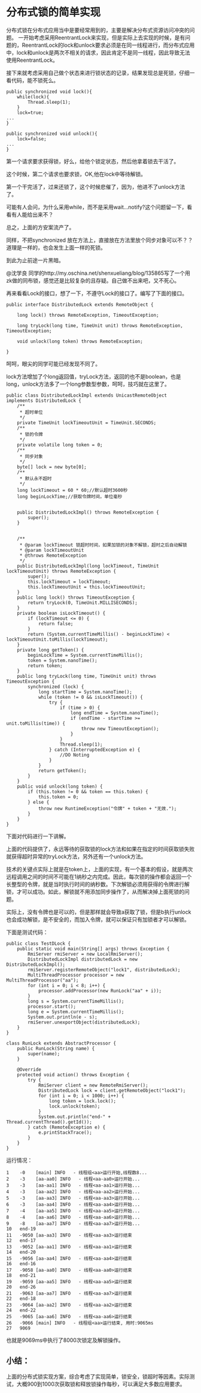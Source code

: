 # 分布式锁的简单实现

分布式锁在分布式应用当中是要经常用到的，主要是解决分布式资源访问冲突的问题。  一开始考虑采用ReentrantLock来实现，但是实际上去实现的时候，是有问题的，ReentrantLock的lock和unlock要求必须是在同一线程进行，而分布式应用中，lock和unlock是两次不相关的请求，因此肯定不是同一线程，因此导致无法使用ReentrantLock。 

接下来就考虑采用自己做个状态来进行锁状态的记录，结果发现总是死锁，仔细一看代码，能不锁死么。 

```
public synchronized void lock(){  
    while(lock){  
        Thread.sleep(1);  
    }  
    lock=true;  
...  
}  
  
public synchronized void unlock(){  
    lock=false;  
...  
}  
```

第一个请求要求获得锁，好么，给他个锁定状态，然后他拿着锁去干活了。 

这个时候，第二个请求也要求锁，OK,他在lock中等待解锁。 

第一个干完活了，过来还锁了，这个时候悲催了，因为，他进不了unlock方法了。 

可能有人会问，为什么采用while，而不是采用wait...notify?这个问题留一下，看看有人能给出来不？ 

总之，上面的方安案流产了。 

同样，不把synchronized 放在方法上，直接放在方法里放个同步对象可以不？？道理是一样的，也会发生上面一样的死锁。 

到此为止前途一片黑暗。 

@沈学良 同学的http://my.oschina.net/shenxueliang/blog/135865写了一个用zk做的同布锁，感觉还是比较复杂的且存疑。自己做不出来吧，又不死心。 

再来看看Lock的接口，想了一下，不遵守Lock的接口了。编写了下面的接口。 

```
public interface DistributedLock extends RemoteObject {  
  
    long lock() throws RemoteException, TimeoutException;  
  
    long tryLock(long time, TimeUnit unit) throws RemoteException, TimeoutException;  
  
    void unlock(long token) throws RemoteException;  
  
}  
```

呵呵，眼尖的同学可能已经发现不同了。 

lock方法增加了个long返回值，tryLock方法，返回的也不是boolean，也是long，unlock方法多了一个long参数型参数，呵呵，技巧就在这里了。 

```
public class DistributedLockImpl extends UnicastRemoteObject implements DistributedLock {  
    /** 
     * 超时单位 
     */  
    private TimeUnit lockTimeoutUnit = TimeUnit.SECONDS;  
    /** 
     * 锁的令牌 
     */  
    private volatile long token = 0;  
    /** 
     * 同步对象 
     */  
    byte[] lock = new byte[0];  
    /** 
     * 默认永不超时 
     */  
    long lockTimeout = 60 * 60;//默认超时3600秒  
    long beginLockTime;//获取令牌时间，单位毫秒  
  
  
    public DistributedLockImpl() throws RemoteException {  
        super();  
    }  
  
  
    /** 
     * @param lockTimeout 锁超时时间，如果加锁的对象不解锁，超时之后自动解锁 
     * @param lockTimeoutUnit  
     * @throws RemoteException 
     */  
    public DistributedLockImpl(long lockTimeout, TimeUnit lockTimeoutUnit) throws RemoteException {  
        super();  
        this.lockTimeout = lockTimeout;  
        this.lockTimeoutUnit = this.lockTimeoutUnit;  
    }  
    public long lock() throws TimeoutException {  
        return tryLock(0, TimeUnit.MILLISECONDS);  
    }  
    private boolean isLockTimeout() {  
        if (lockTimeout <= 0) {  
            return false;  
        }  
        return (System.currentTimeMillis() - beginLockTime) < lockTimeoutUnit.toMillis(lockTimeout);  
    }  
    private long getToken() {  
        beginLockTime = System.currentTimeMillis();  
        token = System.nanoTime();  
        return token;  
    }  
    public long tryLock(long time, TimeUnit unit) throws TimeoutException {  
        synchronized (lock) {  
            long startTime = System.nanoTime();  
            while (token != 0 && isLockTimeout()) {  
                try {  
                    if (time > 0) {  
                        long endTime = System.nanoTime();  
                        if (endTime - startTime >= unit.toMillis(time)) {  
                            throw new TimeoutException();  
                        }  
                    }  
                    Thread.sleep(1);  
                } catch (InterruptedException e) {  
                    //DO Noting  
                }  
            }  
            return getToken();  
        }  
    }  
    public void unlock(long token) {  
        if (this.token != 0 && token == this.token) {  
            this.token = 0;  
        } else {  
            throw new RuntimeException("令牌" + token + "无效.");  
        }  
    }  
}  
```


下面对代码进行一下讲解。 

上面的代码提供了，永远等待的获取锁的lock方法和如果在指定的时间获取锁失败就获得超时异常的tryLock方法，另外还有一个unlock方法。 

技术的关键点实际上就是在token上，上面的实现，有一个基本的假设，就是两次远程调用之间的时间不可能在1纳秒之内完成。因此，每次锁的操作都会返回一个长整型的令牌，就是当时执行时间的纳秒数。下次解锁必须用获得的令牌进行解锁，才可以成功。如此，解锁就不用添加同步操作了，从而解决掉上面死锁的问题。 

实际上，没有令牌也是可以的，但是那样就会导致a获取了锁，但是b执行unlock也会成功解锁，是不安全的，而加入令牌，就可以保证只有加锁者才可以解锁。 

下面是测试代码： 

```
public class TestDLock {  
    public static void main(String[] args) throws Exception {  
        RmiServer rmiServer = new LocalRmiServer();  
        DistributedLockImpl distributedLock = new DistributedLockImpl();  
        rmiServer.registerRemoteObject("lock1", distributedLock);  
        MultiThreadProcessor processor = new MultiThreadProcessor("aa");  
        for (int i = 0; i < 8; i++) {  
            processor.addProcessor(new RunLock("aa" + i));  
        }  
        long s = System.currentTimeMillis();  
        processor.start();  
        long e = System.currentTimeMillis();  
        System.out.println(e - s);  
        rmiServer.unexportObject(distributedLock);  
    }  
}  
  
class RunLock extends AbstractProcessor {  
    public RunLock(String name) {  
        super(name);  
    }  
  
    @Override  
    protected void action() throws Exception {  
        try {  
            RmiServer client = new RemoteRmiServer();  
            DistributedLock lock = client.getRemoteObject("lock1");  
            for (int i = 0; i < 1000; i++) {  
                long token = lock.lock();  
                lock.unlock(token);  
            }  
            System.out.println("end-" + Thread.currentThread().getId());  
        } catch (RemoteException e) {  
            e.printStackTrace();  
        }  
    }  
}  
```


运行情况： 

```
1    -0    [main] INFO   - 线程组<aa>运行开始,线程数8...
2    -3    [aa-aa0] INFO   - 线程<aa-aa0>运行开始...
3    -3    [aa-aa1] INFO   - 线程<aa-aa1>运行开始...
4    -3    [aa-aa2] INFO   - 线程<aa-aa2>运行开始...
5    -3    [aa-aa3] INFO   - 线程<aa-aa3>运行开始...
6    -3    [aa-aa4] INFO   - 线程<aa-aa4>运行开始...
7    -4    [aa-aa5] INFO   - 线程<aa-aa5>运行开始...
8    -4    [aa-aa6] INFO   - 线程<aa-aa6>运行开始...
9    -8    [aa-aa7] INFO   - 线程<aa-aa7>运行开始...
10   end-19
11   -9050 [aa-aa3] INFO   - 线程<aa-aa3>运行结束
12   end-17
13   -9052 [aa-aa1] INFO   - 线程<aa-aa1>运行结束
14   end-20
15   -9056 [aa-aa4] INFO   - 线程<aa-aa4>运行结束
16   end-16
17   -9058 [aa-aa0] INFO   - 线程<aa-aa0>运行结束
18   end-21
19   -9059 [aa-aa5] INFO   - 线程<aa-aa5>运行结束
20   end-26
21   -9063 [aa-aa7] INFO   - 线程<aa-aa7>运行结束
22   end-18
23   -9064 [aa-aa2] INFO   - 线程<aa-aa2>运行结束
24   end-22
25   -9065 [aa-aa6] INFO   - 线程<aa-aa6>运行结束
26   -9066 [main] INFO   - 线程组<aa>运行结束, 用时:9065ms
27   9069
```

也就是9069ms中执行了8000次锁定及解锁操作。 

## 小结： 
上面的分布式锁实现方案，综合考虑了实现简单，锁安全，锁超时等因素。实际测试，大概900到1000次获取锁和释放锁操作每秒，可以满足大多数应用要求。